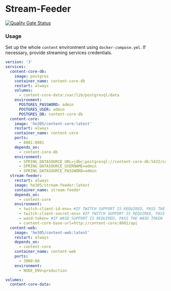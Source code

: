# Stream-Feeder

[![Quality Gate Status](https://sonarcloud.io/api/project_badges/measure?project=he305_stream-feeder&metric=alert_status)](https://sonarcloud.io/summary/new_code?id=he305_stream-feeder)

### Usage

Set up the whole `content` environment using `docker-compose.yml`. If necessary, provide streaming services credentials.

```yaml
version: '3'
services:
  content-core-db:
    image: postgres
    container_name: content-core-db
    restart: always
    volumes:
      - content-core-data:/var/lib/postgresql/data
    environment:
      POSTGRES_PASSWORD: admin
      POSTGRES_USER: admin
      POSTGRES_DB: content-core-db
  content-core:
    image: 'he305/content-core:latest'
    restart: always
    container_name: content-core
    ports:
      - 8081:8081
    depends_on:
      - content-core-db
    environment:
      - SPRING_DATASOURCE_URL=jdbc:postgresql://content-core-db:5432/content-core-db
      - SPRING_DATASOURCE_USERNAME=admin
      - SPRING_DATASOURCE_PASSWORD=admin
  stream-feeder:
    restart: always
    image: he305/stream-feeder:latest
    container_name: stream-feeder
    depends_on:
      - content-core
    environment:
      - twitch-client-id-env= #IF TWITCH SUPPORT IS REQUIRED, PASS THE TWITCH CLIENT ID 
      - twitch-client-secret-env= #IF TWITCH SUPPORT IS REQUIRED, PASS THE TWITCH SECRET
      - wasd-token= #IF WASD SUPPORT IS REQUIRED, PASS THE WASD TOKEN
      - content-core-base-url=http://content-core:8081/api
  content-web:
    image: 'he305/content-web:latest'
    restart: always
    depends_on:
      - content-core
    container_name: content-web
    ports:
      - 3000:80
    environment:
      - NODE_ENV=production

volumes:
  content-core-data:
```
